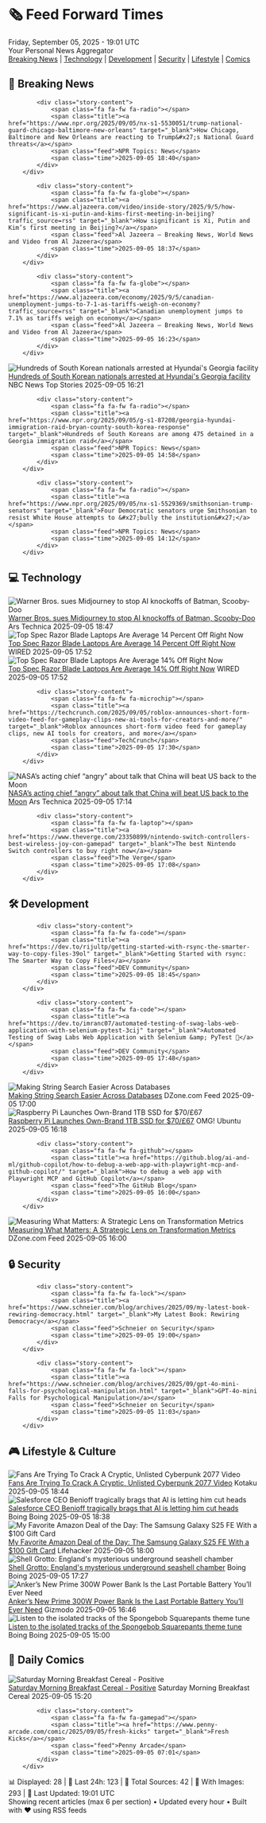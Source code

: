 <!-- Processing 54 RSS feeds at 2025-09-05 19:01:32 UTC -->
<!-- Processing: XKCD -->
<!-- Processing: Saturday Morning Breakfast Cereal -->
<!-- Processing: Penny Arcade -->
<!-- Processing: Poorly Drawn Lines -->
<!-- Processing: Garfield -->
<!-- Processing: Dilbert -->
<!-- Processing: Questionable Content -->
<!-- Processing: CNN Top Stories -->
<!-- Processing: BBC World News -->
<!-- Processing: BBC Breaking News -->
<!-- Processing: Al Jazeera Breaking News -->
<!-- Processing: NPR News -->
<!-- Processing: CBC News -->
<!-- Error processing https://rss.cbc.ca/lineup/topstories.xml: The read operation timed out -->
<!-- Processing: Reuters World News -->
<!-- Processing: ABC News Breaking -->
<!-- Processing: NBC News Breaking -->
<!-- Processing: Sky News World -->
<!-- Processing: Ars Technica -->
<!-- Processing: O'Reilly Radar -->
<!-- Processing: WIRED -->
<!-- Processing: Lobsters Python -->
<!-- Processing: Dev.to -->
<!-- Processing: Phoronix Linux News -->
<!-- Processing: DistroWatch -->
<!-- Processing: Red Hat Blog -->
<!-- Processing: GitHub Blog -->
<!-- Processing: GitLab Blog -->
<!-- Processing: Martin Fowler -->
<!-- Processing: The Pragmatic Engineer -->
<!-- Processing: Lifehacker -->
<!-- Processing: Kotaku -->
<!-- Processing: Boing Boing -->
<!-- Processing: Schneier on Security -->
<!-- Generated 10 new posts out of 33 feeds processed -->
<div class="newspaper-header">
    <h1 class="newspaper-title">🗞️ Feed Forward Times</h1>
    <div class="newspaper-date">Friday, September 05, 2025 - 19:01 UTC</div>
    <div class="newspaper-subtitle">Your Personal News Aggregator</div>
</div>

<div class="newspaper-nav">
    <a href="#breaking">Breaking News</a> |
    <a href="#tech">Technology</a> |
    <a href="#dev">Development</a> |
    <a href="#security">Security</a> |
    <a href="#lifestyle">Lifestyle</a> |
    <a href="#webcomics">Comics</a>
</div>

<div class="news-section breaking-news" id="breaking">
<h2 class="section-header">🚨 Breaking News</h2>
<div class="stories-container">
<div class="story">
            
            <div class="story-content">
                <span class="fa fa-fw fa-radio"></span>
                <span class="title"><a href="https://www.npr.org/2025/09/05/nx-s1-5530051/trump-national-guard-chicago-baltimore-new-orleans" target="_blank">How Chicago, Baltimore and New Orleans are reacting to Trump&#x27;s National Guard threats</a></span>
                <span class="feed">NPR Topics: News</span>
                <span class="time">2025-09-05 18:40</span>
            </div>
        </div>
<div class="story">
            
            <div class="story-content">
                <span class="fa fa-fw fa-globe"></span>
                <span class="title"><a href="https://www.aljazeera.com/video/inside-story/2025/9/5/how-significant-is-xi-putin-and-kims-first-meeting-in-beijing?traffic_source=rss" target="_blank">How significant is Xi, Putin and Kim’s first meeting in Beijing?</a></span>
                <span class="feed">Al Jazeera – Breaking News, World News and Video from Al Jazeera</span>
                <span class="time">2025-09-05 18:37</span>
            </div>
        </div>
<div class="story">
            
            <div class="story-content">
                <span class="fa fa-fw fa-globe"></span>
                <span class="title"><a href="https://www.aljazeera.com/economy/2025/9/5/canadian-unemployment-jumps-to-7-1-as-tariffs-weigh-on-economy?traffic_source=rss" target="_blank">Canadian unemployment jumps to 7.1% as tariffs weigh on economy</a></span>
                <span class="feed">Al Jazeera – Breaking News, World News and Video from Al Jazeera</span>
                <span class="time">2025-09-05 16:23</span>
            </div>
        </div>
<div class="story">
            <img src="https://media-cldnry.s-nbcnews.com/image/upload/t_fit_1500w/rockcms/2025-09/250905-Hyundai-atf-raid-2-se-1056-7a0c39.jpg" alt="Hundreds of South Korean nationals arrested at Hyundai&#x27;s Georgia facility" class="story-image" loading="lazy" onerror="this.style.display='none'">
            <div class="story-content">
                <span class="fa fa-fw fa-broadcast-tower"></span>
                <span class="title"><a href="https://www.nbcnews.com/news/us-news/hundreds-south-korean-nationals-detained-largest-single-site-immigrati-rcna229312" target="_blank">Hundreds of South Korean nationals arrested at Hyundai&#x27;s Georgia facility</a></span>
                <span class="feed">NBC News Top Stories</span>
                <span class="time">2025-09-05 16:21</span>
            </div>
        </div>
<div class="story">
            
            <div class="story-content">
                <span class="fa fa-fw fa-radio"></span>
                <span class="title"><a href="https://www.npr.org/2025/09/05/g-s1-87208/georgia-hyundai-immigration-raid-bryan-county-south-korea-response" target="_blank">Hundreds of South Koreans are among 475 detained in a Georgia immigration raid</a></span>
                <span class="feed">NPR Topics: News</span>
                <span class="time">2025-09-05 14:58</span>
            </div>
        </div>
<div class="story">
            
            <div class="story-content">
                <span class="fa fa-fw fa-radio"></span>
                <span class="title"><a href="https://www.npr.org/2025/09/05/nx-s1-5529369/smithsonian-trump-senators" target="_blank">Four Democratic senators urge Smithsonian to resist White House attempts to &#x27;bully the institution&#x27;</a></span>
                <span class="feed">NPR Topics: News</span>
                <span class="time">2025-09-05 14:12</span>
            </div>
        </div>
</div>
</div>
<div class="news-section tech-news" id="tech">
<h2 class="section-header">💻 Technology</h2>
<div class="stories-container">
<div class="story">
            <img src="https://cdn.arstechnica.net/wp-content/uploads/2025/09/Scooby-Doo-and-Batman-via-WB-500x500-1757094176.jpg" alt="Warner Bros. sues Midjourney to stop AI knockoffs of Batman, Scooby-Doo" class="story-image" loading="lazy" onerror="this.style.display='none'">
            <div class="story-content">
                <span class="fa fa-fw fa-cog"></span>
                <span class="title"><a href="https://arstechnica.com/tech-policy/2025/09/warner-bros-sues-midjourney-to-stop-ai-knockoffs-of-batman-scooby-doo/" target="_blank">Warner Bros. sues Midjourney to stop AI knockoffs of Batman, Scooby-Doo</a></span>
                <span class="feed">Ars Technica</span>
                <span class="time">2025-09-05 18:47</span>
            </div>
        </div>
<div class="story">
            <img src="https://media.wired.com/photos/68bb21f66f6778c39b42975c/master/pass/Daily%20Deal-%20Razer.png" alt="Top Spec Razor Blade Laptops Are Average 14 Percent Off Right Now" class="story-image" loading="lazy" onerror="this.style.display='none'">
            <div class="story-content">
                <span class="fa fa-fw fa-bolt"></span>
                <span class="title"><a href="https://www.wired.com/story/save-hundreds-on-the-razer-blade-16-and-18-gaming-laptops/" target="_blank">Top Spec Razor Blade Laptops Are Average 14 Percent Off Right Now</a></span>
                <span class="feed">WIRED</span>
                <span class="time">2025-09-05 17:52</span>
            </div>
        </div>
<div class="story">
            <img src="https://media.wired.com/photos/68bb21f66f6778c39b42975c/master/pass/Daily%20Deal-%20Razer.png" alt="Top Spec Razor Blade Laptops Are Average 14% Off Right Now" class="story-image" loading="lazy" onerror="this.style.display='none'">
            <div class="story-content">
                <span class="fa fa-fw fa-bolt"></span>
                <span class="title"><a href="https://www.wired.com/story/save-hundreds-on-the-razer-blade-16-and-18-gaming-laptops/" target="_blank">Top Spec Razor Blade Laptops Are Average 14% Off Right Now</a></span>
                <span class="feed">WIRED</span>
                <span class="time">2025-09-05 17:52</span>
            </div>
        </div>
<div class="story">
            
            <div class="story-content">
                <span class="fa fa-fw fa-microchip"></span>
                <span class="title"><a href="https://techcrunch.com/2025/09/05/roblox-announces-short-form-video-feed-for-gameplay-clips-new-ai-tools-for-creators-and-more/" target="_blank">Roblox announces short-form video feed for gameplay clips, new AI tools for creators, and more</a></span>
                <span class="feed">TechCrunch</span>
                <span class="time">2025-09-05 17:30</span>
            </div>
        </div>
<div class="story">
            <img src="https://cdn.arstechnica.net/wp-content/uploads/2025/08/news-080625d-lg-500x500.jpg" alt="NASA’s acting chief “angry” about talk that China will beat US back to the Moon" class="story-image" loading="lazy" onerror="this.style.display='none'">
            <div class="story-content">
                <span class="fa fa-fw fa-cog"></span>
                <span class="title"><a href="https://arstechnica.com/space/2025/09/nasas-acting-chief-angry-about-talk-that-china-will-beat-us-back-to-the-moon/" target="_blank">NASA’s acting chief “angry” about talk that China will beat US back to the Moon</a></span>
                <span class="feed">Ars Technica</span>
                <span class="time">2025-09-05 17:14</span>
            </div>
        </div>
<div class="story">
            
            <div class="story-content">
                <span class="fa fa-fw fa-laptop"></span>
                <span class="title"><a href="https://www.theverge.com/23350899/nintendo-switch-controllers-best-wireless-joy-con-gamepad" target="_blank">The best Nintendo Switch controllers to buy right now</a></span>
                <span class="feed">The Verge</span>
                <span class="time">2025-09-05 17:08</span>
            </div>
        </div>
</div>
</div>
<div class="news-section dev-news" id="dev">
<h2 class="section-header">🛠️ Development</h2>
<div class="stories-container">
<div class="story">
            
            <div class="story-content">
                <span class="fa fa-fw fa-code"></span>
                <span class="title"><a href="https://dev.to/rijultp/getting-started-with-rsync-the-smarter-way-to-copy-files-39ol" target="_blank">Getting Started with rsync: The Smarter Way to Copy Files</a></span>
                <span class="feed">DEV Community</span>
                <span class="time">2025-09-05 18:45</span>
            </div>
        </div>
<div class="story">
            
            <div class="story-content">
                <span class="fa fa-fw fa-code"></span>
                <span class="title"><a href="https://dev.to/imranc07/automated-testing-of-swag-labs-web-application-with-selenium-pytest-3cij" target="_blank">Automated Testing of Swag Labs Web Application with Selenium &amp; PyTest 🚀</a></span>
                <span class="feed">DEV Community</span>
                <span class="time">2025-09-05 17:48</span>
            </div>
        </div>
<div class="story">
            <img src="https://dz2cdn1.dzone.com/thumbnail?fid=18602998&w=600" alt="Making String Search Easier Across Databases" class="story-image" loading="lazy" onerror="this.style.display='none'">
            <div class="story-content">
                <span class="fa fa-fw fa-newspaper"></span>
                <span class="title"><a href="https://dzone.com/articles/making-string-search-easier-across-databases" target="_blank">Making String Search Easier Across Databases</a></span>
                <span class="feed">DZone.com Feed</span>
                <span class="time">2025-09-05 17:00</span>
            </div>
        </div>
<div class="story">
            <img src="https://i0.wp.com/www.omgubuntu.co.uk/wp-content/uploads/2025/09/pi-1tb-ssd.jpg?resize=406%2C232&amp;ssl=1" alt="Raspberry Pi Launches Own-Brand 1TB SSD for $70/£67" class="story-image" loading="lazy" onerror="this.style.display='none'">
            <div class="story-content">
                <span class="fa fa-fw fa-ubuntu"></span>
                <span class="title"><a href="https://www.omgubuntu.co.uk/2025/09/raspberry-pi-1tb-official-m2-ssd" target="_blank">Raspberry Pi Launches Own-Brand 1TB SSD for $70/£67</a></span>
                <span class="feed">OMG! Ubuntu</span>
                <span class="time">2025-09-05 16:18</span>
            </div>
        </div>
<div class="story">
            
            <div class="story-content">
                <span class="fa fa-fw fa-github"></span>
                <span class="title"><a href="https://github.blog/ai-and-ml/github-copilot/how-to-debug-a-web-app-with-playwright-mcp-and-github-copilot/" target="_blank">How to debug a web app with Playwright MCP and GitHub Copilot</a></span>
                <span class="feed">The GitHub Blog</span>
                <span class="time">2025-09-05 16:00</span>
            </div>
        </div>
<div class="story">
            <img src="https://dz2cdn1.dzone.com/thumbnail?fid=18599376&w=600" alt="Measuring What Matters: A Strategic Lens on Transformation Metrics" class="story-image" loading="lazy" onerror="this.style.display='none'">
            <div class="story-content">
                <span class="fa fa-fw fa-newspaper"></span>
                <span class="title"><a href="https://dzone.com/articles/measuring-agile-ai-transformations-metrics" target="_blank">Measuring What Matters: A Strategic Lens on Transformation Metrics</a></span>
                <span class="feed">DZone.com Feed</span>
                <span class="time">2025-09-05 16:00</span>
            </div>
        </div>
</div>
</div>
<div class="news-section security-news" id="security">
<h2 class="section-header">🔒 Security</h2>
<div class="stories-container">
<div class="story">
            
            <div class="story-content">
                <span class="fa fa-fw fa-lock"></span>
                <span class="title"><a href="https://www.schneier.com/blog/archives/2025/09/my-latest-book-rewiring-democracy.html" target="_blank">My Latest Book: Rewiring Democracy</a></span>
                <span class="feed">Schneier on Security</span>
                <span class="time">2025-09-05 19:00</span>
            </div>
        </div>
<div class="story">
            
            <div class="story-content">
                <span class="fa fa-fw fa-lock"></span>
                <span class="title"><a href="https://www.schneier.com/blog/archives/2025/09/gpt-4o-mini-falls-for-psychological-manipulation.html" target="_blank">GPT-4o-mini Falls for Psychological Manipulation</a></span>
                <span class="feed">Schneier on Security</span>
                <span class="time">2025-09-05 11:03</span>
            </div>
        </div>
</div>
</div>
<div class="news-section lifestyle-news" id="lifestyle">
<h2 class="section-header">🎮 Lifestyle & Culture</h2>
<div class="stories-container">
<div class="story">
            <img src="https://kotaku.com/app/uploads/2025/09/CYBER.jpg" alt="Fans Are Trying To Crack A Cryptic, Unlisted Cyberpunk 2077 Video" class="story-image" loading="lazy" onerror="this.style.display='none'">
            <div class="story-content">
                <span class="fa fa-fw fa-gamepad"></span>
                <span class="title"><a href="https://kotaku.com/cyberpunk-2077-phantom-liberty-nusa-static-video-2000623505" target="_blank">Fans Are Trying To Crack A Cryptic, Unlisted Cyberpunk 2077 Video</a></span>
                <span class="feed">Kotaku</span>
                <span class="time">2025-09-05 18:44</span>
            </div>
        </div>
<div class="story">
            <img src="https://i0.wp.com/boingboing.net/wp-content/uploads/2025/09/shutterstock_2642791817.jpg?fit=1200%2C800&amp;quality=60&amp;ssl=1" alt="Salesforce CEO Benioff tragically brags that AI is letting him cut heads" class="story-image" loading="lazy" onerror="this.style.display='none'">
            <div class="story-content">
                <span class="fa fa-fw fa-arrow-right"></span>
                <span class="title"><a href="https://boingboing.net/2025/09/05/salesforce-ceo-benioff-tragically-brags-that-ai-is-letting-him-cut-heads.html" target="_blank">Salesforce CEO Benioff tragically brags that AI is letting him cut heads</a></span>
                <span class="feed">Boing Boing</span>
                <span class="time">2025-09-05 18:38</span>
            </div>
        </div>
<div class="story">
            <img src="https://lifehacker.com/imagery/articles/01K4DFS6X4D65ZDXNHYV8S1Y9V/hero-image.png" alt="My Favorite Amazon Deal of the Day: The Samsung Galaxy S25 FE With a $100 Gift Card" class="story-image" loading="lazy" onerror="this.style.display='none'">
            <div class="story-content">
                <span class="fa fa-fw fa-life-ring"></span>
                <span class="title"><a href="https://lifehacker.com/tech/samsung-galaxy-s25-fe-amazon-deal-of-the-day?utm_medium=RSS" target="_blank">My Favorite Amazon Deal of the Day: The Samsung Galaxy S25 FE With a $100 Gift Card</a></span>
                <span class="feed">Lifehacker</span>
                <span class="time">2025-09-05 18:00</span>
            </div>
        </div>
<div class="story">
            <img src="https://i0.wp.com/boingboing.net/wp-content/uploads/2025/09/Shell-grotto-margate-scaled.jpg?fit=2560%2C1928&amp;quality=60&amp;ssl=1" alt="Shell Grotto: England&#x27;s mysterious underground seashell chamber" class="story-image" loading="lazy" onerror="this.style.display='none'">
            <div class="story-content">
                <span class="fa fa-fw fa-arrow-right"></span>
                <span class="title"><a href="https://boingboing.net/2025/09/05/shell-grotto-englands-mysterious-underground-seashell-chamber.html" target="_blank">Shell Grotto: England&#x27;s mysterious underground seashell chamber</a></span>
                <span class="feed">Boing Boing</span>
                <span class="time">2025-09-05 17:27</span>
            </div>
        </div>
<div class="story">
            <img src="https://gizmodo.com/app/uploads/2025/09/Anker-Prime-Power-Brick.jpg" alt="Anker’s New Prime 300W Power Bank Is the Last Portable Battery You’ll Ever Need" class="story-image" loading="lazy" onerror="this.style.display='none'">
            <div class="story-content">
                <span class="fa fa-fw fa-computer"></span>
                <span class="title"><a href="https://gizmodo.com/ankers-new-prime-300w-power-bank-is-the-last-portable-battery-youll-ever-need-2000654231" target="_blank">Anker’s New Prime 300W Power Bank Is the Last Portable Battery You’ll Ever Need</a></span>
                <span class="feed">Gizmodo</span>
                <span class="time">2025-09-05 16:46</span>
            </div>
        </div>
<div class="story">
            <img src="https://i0.wp.com/boingboing.net/wp-content/uploads/2016/06/spongebob.jpg?fit=1920%2C1200&amp;quality=60&amp;ssl=1" alt="Listen to the isolated tracks of the Spongebob Squarepants theme tune" class="story-image" loading="lazy" onerror="this.style.display='none'">
            <div class="story-content">
                <span class="fa fa-fw fa-arrow-right"></span>
                <span class="title"><a href="https://boingboing.net/2025/09/05/listen-to-the-isolated-tracks-of-the-spongebob-squarepants-theme-tune.html" target="_blank">Listen to the isolated tracks of the Spongebob Squarepants theme tune</a></span>
                <span class="feed">Boing Boing</span>
                <span class="time">2025-09-05 15:00</span>
            </div>
        </div>
</div>
</div>
<div class="news-section webcomics-section" id="webcomics">
<h2 class="section-header">🎨 Daily Comics</h2>
<div class="stories-container">
<div class="story">
            <img src="https://www.smbc-comics.com/comics/1757022375-20250905.png" alt="Saturday Morning Breakfast Cereal - Positive" class="story-image" loading="lazy" onerror="this.style.display='none'">
            <div class="story-content">
                <span class="fa fa-fw fa-smile"></span>
                <span class="title"><a href="https://www.smbc-comics.com/comic/positive-3" target="_blank">Saturday Morning Breakfast Cereal - Positive</a></span>
                <span class="feed">Saturday Morning Breakfast Cereal</span>
                <span class="time">2025-09-05 15:20</span>
            </div>
        </div>
<div class="story">
            
            <div class="story-content">
                <span class="fa fa-fw fa-gamepad"></span>
                <span class="title"><a href="https://www.penny-arcade.com/comic/2025/09/05/fresh-kicks" target="_blank">Fresh Kicks</a></span>
                <span class="feed">Penny Arcade</span>
                <span class="time">2025-09-05 07:01</span>
            </div>
        </div>
</div>
</div>

<div class="newspaper-footer">
    <div class="stats">
        📊 Displayed: 28 | 📅 Last 24h: 123 | 📡 Total Sources: 42 | 📸 With Images: 293 |
        🔄 Last Updated: 19:01 UTC
    </div>
    <div class="footer-note">
        Showing recent articles (max 6 per section) • Updated every hour • Built with ❤️ using RSS feeds
    </div>
</div>
